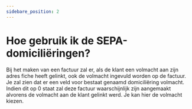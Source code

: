 ```yaml
---
sidebare_position: 2
---
```


# Hoe gebruik ik de SEPA-domiciliëringen?

Bij het maken van een factuur zal er, als de klant een volmacht aan zijn adres fiche heeft gelinkt, ook de volmacht ingevuld worden op de factuur. Je zal zien dat er een veld voor bestaat genaamd domiciliëring volmacht. Indien dit op 0 staat zal deze factuur waarschijnlijk zijn aangemaakt alvorens  de volmacht aan de klant gelinkt werd. Je kan hier de volmacht kiezen.


